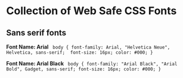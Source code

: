 # Collection of Web Safe CSS Fonts

## Sans serif fonts
**Font Name: Arial**
`
body {
font-family: Arial, "Helvetica Neue", Helvetica, sans-serif; 
font-size: 16px;
color: #000;
}`

**Font Name: Arial Black**
`
body {
     font-family: "Arial Black", "Arial Bold", Gadget, sans-serif;
     font-size: 16px;
     color: #000;
}`
